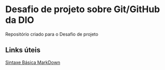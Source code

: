 # Desafio de projeto sobre Git/GitHub da DIO
Repositório criado para o Desafio de projeto 

## Links úteis
[Sintaxe Básica MarkDown](https://www.markdownguide.org/basic-syntax/)
